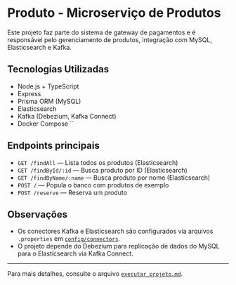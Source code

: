 # Produto - Microserviço de Produtos

Este projeto faz parte do sistema de gateway de pagamentos e é responsável pelo gerenciamento de produtos, integração com MySQL, Elasticsearch e Kafka.

## Tecnologias Utilizadas

- Node.js + TypeScript
- Express
- Prisma ORM (MySQL)
- Elasticsearch
- Kafka (Debezium, Kafka Connect)
- Docker Compose
  ``

## Endpoints principais

- `GET /findAll` — Lista todos os produtos (Elasticsearch)
- `GET /findById/:id` — Busca produto por ID (Elasticsearch)
- `GET /findByName/:name` — Busca produto por nome (Elasticsearch)
- `POST /` — Popula o banco com produtos de exemplo
- `POST /reserve` — Reserva um produto

## Observações

- Os conectores Kafka e Elasticsearch são configurados via arquivos `.properties` em [`config/connectors`](produto/config/connectors).
- O projeto depende do Debezium para replicação de dados do MySQL para o Elasticsearch via Kafka Connect.

---

Para mais detalhes, consulte o arquivo [`executar_projeto.md`](executar_projeto.md).
